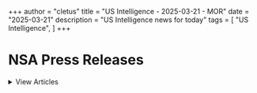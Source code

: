 +++ 
author = "cletus"
title = "US Intelligence - 2025-03-21 - MOR"
date = "2025-03-21"
description = "US Intelligence news for today"
tags = [
    "US Intelligence",
]
+++

# NSA Press Releases

<details>
<summary>View Articles</summary>
<br>

<input type='checkbox' name='article_1' value='https://www.nsa.gov/Press-Room/Press-Releases-Statements/' /> 1 - <a href='https://www.google.com/search?q=www.nsa.gov+Central+Intelligence+AgencyCentral+Intelligence+Agency' target='_blank' rel='noopener noreferrer'>Search - </a> <a href='https://12ft.io/https://www.nsa.gov/Press-Room/Press-Releases-Statements/' target='_blank' rel='noopener noreferrer'>Central Intelligence AgencyCentral Intelligence Agency</a><br>

<input type='checkbox' name='article_2' value='https://www.nsa.gov/Press-Room/Press-Releases-Statements/stories/story/dcia-welcomes-liz-lyons-as-director-of-public-affairs/' /> 2 - <a href='https://www.google.com/search?q=www.nsa.gov+DCIA+Welcomes+Liz+Lyons+as+Director+of+Public+AffairsPublished+February+18%2C+2025' target='_blank' rel='noopener noreferrer'>Search - </a> <a href='https://12ft.io/https://www.nsa.gov/Press-Room/Press-Releases-Statements/stories/story/dcia-welcomes-liz-lyons-as-director-of-public-affairs/' target='_blank' rel='noopener noreferrer'>DCIA Welcomes Liz Lyons as Director of Public AffairsPublished February 18, 2025</a><br>

<input type='checkbox' name='article_3' value='https://www.nsa.gov/Press-Room/Press-Releases-Statements/stories/story/michael-ellis-sworn-in-as-cia-deputy-director/' /> 3 - <a href='https://www.google.com/search?q=www.nsa.gov+Michael+Ellis+Sworn+in+as+CIA+Deputy+DirectorPublished+February+10%2C+2025' target='_blank' rel='noopener noreferrer'>Search - </a> <a href='https://12ft.io/https://www.nsa.gov/Press-Room/Press-Releases-Statements/stories/story/michael-ellis-sworn-in-as-cia-deputy-director/' target='_blank' rel='noopener noreferrer'>Michael Ellis Sworn in as CIA Deputy DirectorPublished February 10, 2025</a><br>

<input type='checkbox' name='article_4' value='https://www.nsa.gov/Press-Room/Press-Releases-Statements/stories/story/john-ratcliffe-sworn-in-as-cia-director/' /> 4 - <a href='https://www.google.com/search?q=www.nsa.gov+John+Ratcliffe+Sworn+in+as+CIA+DirectorPublished+January+23%2C+2025' target='_blank' rel='noopener noreferrer'>Search - </a> <a href='https://12ft.io/https://www.nsa.gov/Press-Room/Press-Releases-Statements/stories/story/john-ratcliffe-sworn-in-as-cia-director/' target='_blank' rel='noopener noreferrer'>John Ratcliffe Sworn in as CIA DirectorPublished January 23, 2025</a><br>

<input type='checkbox' name='article_5' value='https://www.nsa.gov/Press-Room/Press-Releases-Statements/stories/story/statement-by-director-burns-on-passing-of-president-carter/' /> 5 - <a href='https://www.google.com/search?q=www.nsa.gov+Statement+by+William+J.+Burns+on+Passing+of+President+Jimmy+CarterPublished+December+29%2C+2024' target='_blank' rel='noopener noreferrer'>Search - </a> <a href='https://12ft.io/https://www.nsa.gov/Press-Room/Press-Releases-Statements/stories/story/statement-by-director-burns-on-passing-of-president-carter/' target='_blank' rel='noopener noreferrer'>Statement by William J. Burns on Passing of President Jimmy CarterPublished December 29, 2024</a><br>

<input type='checkbox' name='article_6' value='https://www.nsa.gov/Press-Room/Press-Releases-Statements/stories/story/cia-posts-instructions-in-mandarin-korean-and-farsi-on-how-to-securely-contact-cia/' /> 6 - <a href='https://www.google.com/search?q=www.nsa.gov+CIA+Posts+Instructions+in+Mandarin%2C+Korean%2C+and+Farsi+on+How+to+Securely+Contact+CIAPublished+October+2%2C+2024' target='_blank' rel='noopener noreferrer'>Search - </a> <a href='https://12ft.io/https://www.nsa.gov/Press-Room/Press-Releases-Statements/stories/story/cia-posts-instructions-in-mandarin-korean-and-farsi-on-how-to-securely-contact-cia/' target='_blank' rel='noopener noreferrer'>CIA Posts Instructions in Mandarin, Korean, and Farsi on How to Securely Contact CIAPublished October 2, 2024</a><br>

<input type='checkbox' name='article_7' value='https://www.nsa.gov/Press-Room/Press-Releases-Statements/stories/story/cia-strengthening-response-to-reports-of-sexual-assault-and-sexual-harassment/' /> 7 - <a href='https://www.google.com/search?q=www.nsa.gov+CIA+Strengthening+Response+to+Reports+of+Sexual+Assault+and+Sexual+HarassmentPublished+July+2%2C+2024' target='_blank' rel='noopener noreferrer'>Search - </a> <a href='https://12ft.io/https://www.nsa.gov/Press-Room/Press-Releases-Statements/stories/story/cia-strengthening-response-to-reports-of-sexual-assault-and-sexual-harassment/' target='_blank' rel='noopener noreferrer'>CIA Strengthening Response to Reports of Sexual Assault and Sexual HarassmentPublished July 2, 2024</a><br>

<input type='checkbox' name='article_8' value='https://www.nsa.gov/Press-Room/Press-Releases-Statements/stories/story/cia-honors-fallen-officers-in-annual-ceremony-05-17-2024/' /> 8 - <a href='https://www.google.com/search?q=www.nsa.gov+CIA+Honors+Fallen+Officers+in+Annual+Ceremony+Marking+the+50th+Anniversary+of+the+Memorial+Wall%C3%A2%C2%80%C2%99s+DedicationPublished+May+17%2C+2024' target='_blank' rel='noopener noreferrer'>Search - </a> <a href='https://12ft.io/https://www.nsa.gov/Press-Room/Press-Releases-Statements/stories/story/cia-honors-fallen-officers-in-annual-ceremony-05-17-2024/' target='_blank' rel='noopener noreferrer'>CIA Honors Fallen Officers in Annual Ceremony Marking the 50th Anniversary of the Memorial Wallâs DedicationPublished May 17, 2024</a><br>

<input type='checkbox' name='article_9' value='https://www.nsa.gov/Press-Room/Press-Releases-Statements/stories/story/ic-osint-strategy-rollout/' /> 9 - <a href='https://www.google.com/search?q=www.nsa.gov+IC+OSINT+Strategy+RolloutPublished+March+8%2C+2024' target='_blank' rel='noopener noreferrer'>Search - </a> <a href='https://12ft.io/https://www.nsa.gov/Press-Room/Press-Releases-Statements/stories/story/ic-osint-strategy-rollout/' target='_blank' rel='noopener noreferrer'>IC OSINT Strategy RolloutPublished March 8, 2024</a><br>

<input type='checkbox' name='article_10' value='https://www.nsa.gov/Press-Room/Press-Releases-Statements/stories/story/cia-showcases-tech-business-and-career-opportunities-at-sxsw/' /> 10 - <a href='https://www.google.com/search?q=www.nsa.gov+CIA+Showcases+Tech%2C+Business%2C+and+Career+Opportunities+at+SXSWPublished+March+7%2C+2024' target='_blank' rel='noopener noreferrer'>Search - </a> <a href='https://12ft.io/https://www.nsa.gov/Press-Room/Press-Releases-Statements/stories/story/cia-showcases-tech-business-and-career-opportunities-at-sxsw/' target='_blank' rel='noopener noreferrer'>CIA Showcases Tech, Business, and Career Opportunities at SXSWPublished March 7, 2024</a><br>

<input type='checkbox' name='article_11' value='https://www.nsa.gov/Press-Room/Press-Releases-Statements/stories/story/cia-names-juliane-gallina-as-deputy-director-for-digital-innovation/' /> 11 - <a href='https://www.google.com/search?q=www.nsa.gov+CIA+Names+Juliane+Gallina+as+Deputy+Director+for+Digital+InnovationPublished+February+7%2C+2024' target='_blank' rel='noopener noreferrer'>Search - </a> <a href='https://12ft.io/https://www.nsa.gov/Press-Room/Press-Releases-Statements/stories/story/cia-names-juliane-gallina-as-deputy-director-for-digital-innovation/' target='_blank' rel='noopener noreferrer'>CIA Names Juliane Gallina as Deputy Director for Digital InnovationPublished February 7, 2024</a><br>

<input type='checkbox' name='article_12' value='https://www.nsa.gov/Press-Room/Press-Releases-Statements/stories/story/statement-by-william-j-burns-on-the-passing-of-senator-dianne-feinstein/' /> 12 - <a href='https://www.google.com/search?q=www.nsa.gov+Statement+by+William+J.+Burns+on+the+Passing+of+Senator+Dianne+FeinsteinPublished+September+29%2C+2023' target='_blank' rel='noopener noreferrer'>Search - </a> <a href='https://12ft.io/https://www.nsa.gov/Press-Room/Press-Releases-Statements/stories/story/statement-by-william-j-burns-on-the-passing-of-senator-dianne-feinstein/' target='_blank' rel='noopener noreferrer'>Statement by William J. Burns on the Passing of Senator Dianne FeinsteinPublished September 29, 2023</a><br>

<input type='checkbox' name='article_13' value='https://www.nsa.gov/Press-Room/Press-Releases-Statements/stories/story/statement-by-cia-director-william-j-burns-on-invitation-to-join-cabinet/' /> 13 - <a href='https://www.google.com/search?q=www.nsa.gov+Statement+By+CIA+Director+William+J.+Burns+on+Invitation+to+Join+CabinetPublished+July+21%2C+2023' target='_blank' rel='noopener noreferrer'>Search - </a> <a href='https://12ft.io/https://www.nsa.gov/Press-Room/Press-Releases-Statements/stories/story/statement-by-cia-director-william-j-burns-on-invitation-to-join-cabinet/' target='_blank' rel='noopener noreferrer'>Statement By CIA Director William J. Burns on Invitation to Join CabinetPublished July 21, 2023</a><br>

<input type='checkbox' name='article_14' value='https://www.nsa.gov/Press-Room/Press-Releases-Statements/resources/csi/' /> 14 - <a href='https://www.google.com/search?q=www.nsa.gov+Center+for+the+Study+of+Intelligence+%28CSI%29' target='_blank' rel='noopener noreferrer'>Search - </a> <a href='https://12ft.io/https://www.nsa.gov/Press-Room/Press-Releases-Statements/resources/csi/' target='_blank' rel='noopener noreferrer'>Center for the Study of Intelligence (CSI)</a><br>

<input type='checkbox' name='article_15' value='https://www.nsa.gov/Press-Room/Press-Releases-Statements/identify-and-arrest/287g' /> 15 - <a href='https://www.google.com/search?q=www.nsa.gov+Immigration+Authority+Delegation+Program+287%28g%29' target='_blank' rel='noopener noreferrer'>Search - </a> <a href='https://12ft.io/https://www.nsa.gov/Press-Room/Press-Releases-Statements/identify-and-arrest/287g' target='_blank' rel='noopener noreferrer'>Immigration Authority Delegation Program 287(g)</a><br>

<input type='checkbox' name='article_16' value='https://www.nsa.gov/Press-Room/Press-Releases-Statements/check-in' /> 16 - <a href='https://www.google.com/search?q=www.nsa.gov+Learn+more+abouthow+to+check+inwith+a+localICE+office' target='_blank' rel='noopener noreferrer'>Search - </a> <a href='https://12ft.io/https://www.nsa.gov/Press-Room/Press-Releases-Statements/check-in' target='_blank' rel='noopener noreferrer'>Learn more abouthow to check inwith a localICE office</a><br>

<input type='checkbox' name='article_17' value='https://www.nsa.gov/Press-Room/Press-Releases-Statements/about-ice/hsi/priorities/upholding-fairness-in-global-trade' /> 17 - <a href='https://www.google.com/search?q=www.nsa.gov+Upholding+Fairness+in+Global+Trade' target='_blank' rel='noopener noreferrer'>Search - </a> <a href='https://12ft.io/https://www.nsa.gov/Press-Room/Press-Releases-Statements/about-ice/hsi/priorities/upholding-fairness-in-global-trade' target='_blank' rel='noopener noreferrer'>Upholding Fairness in Global Trade</a><br>

<input type='checkbox' name='article_18' value='https://www.nsa.gov/Press-Room/Press-Releases-Statements/news/releases/ice-irs-investigation-results-federal-prison-sentences' /> 18 - <a href='https://www.google.com/search?q=www.nsa.gov+ICE%2C+IRS+investigation+results+in+federal+prison+sentences' target='_blank' rel='noopener noreferrer'>Search - </a> <a href='https://12ft.io/https://www.nsa.gov/Press-Room/Press-Releases-Statements/news/releases/ice-irs-investigation-results-federal-prison-sentences' target='_blank' rel='noopener noreferrer'>ICE, IRS investigation results in federal prison sentences</a><br>

<input type='checkbox' name='article_19' value='https://www.nsa.gov/Press-Room/Press-Releases-Statements/news/releases/ice-boston-arrests-ugandan-alien-charged-massachusetts-assault-battery-pregnant' /> 19 - <a href='https://www.google.com/search?q=www.nsa.gov+ICE+Boston+arrests+Ugandan+alien+charged+in+Massachusetts+with+assault%2C+battery+on+pregnant+victim' target='_blank' rel='noopener noreferrer'>Search - </a> <a href='https://12ft.io/https://www.nsa.gov/Press-Room/Press-Releases-Statements/news/releases/ice-boston-arrests-ugandan-alien-charged-massachusetts-assault-battery-pregnant' target='_blank' rel='noopener noreferrer'>ICE Boston arrests Ugandan alien charged in Massachusetts with assault, battery on pregnant victim</a><br>

<input type='checkbox' name='article_20' value='https://www.nsa.gov/Press-Room/Press-Releases-Statements/news/releases/ice-san-francisco-federal-partners-target-transnational-criminal-organizations-major' /> 20 - <a href='https://www.google.com/search?q=www.nsa.gov+ICE+San+Francisco%2C+federal+partners+target+transnational+criminal+organizations+in+major+enforcement+action' target='_blank' rel='noopener noreferrer'>Search - </a> <a href='https://12ft.io/https://www.nsa.gov/Press-Room/Press-Releases-Statements/news/releases/ice-san-francisco-federal-partners-target-transnational-criminal-organizations-major' target='_blank' rel='noopener noreferrer'>ICE San Francisco, federal partners target transnational criminal organizations in major enforcement action</a><br>

<input type='checkbox' name='article_21' value='https://www.nsa.gov/Press-Room/Press-Releases-Statements/news/releases/ice-buffalo-arrests-paisas-gang-member-mexico' /> 21 - <a href='https://www.google.com/search?q=www.nsa.gov+ICE+Buffalo+arrests+Paisas+gang+member+from+Mexico' target='_blank' rel='noopener noreferrer'>Search - </a> <a href='https://12ft.io/https://www.nsa.gov/Press-Room/Press-Releases-Statements/news/releases/ice-buffalo-arrests-paisas-gang-member-mexico' target='_blank' rel='noopener noreferrer'>ICE Buffalo arrests Paisas gang member from Mexico</a><br>

<input type='checkbox' name='article_22' value='https://www.nsa.gov/Press-Room/Press-Releases-Statements/news/releases/ice-arrests-accused-child-rapist-state-college' /> 22 - <a href='https://www.google.com/search?q=www.nsa.gov+ICE+arrests+accused+child+rapist+in+State+College' target='_blank' rel='noopener noreferrer'>Search - </a> <a href='https://12ft.io/https://www.nsa.gov/Press-Room/Press-Releases-Statements/news/releases/ice-arrests-accused-child-rapist-state-college' target='_blank' rel='noopener noreferrer'>ICE arrests accused child rapist in State College</a><br>

<input type='checkbox' name='article_23' value='https://www.nsa.gov/Press-Room/Press-Releases-Statements/news/releases/ice-boston-arrests-fugitive-wanted-brazil-manslaughter' /> 23 - <a href='https://www.google.com/search?q=www.nsa.gov+ICE+Boston+arrests+fugitive+wanted+in+Brazil+for+manslaughter' target='_blank' rel='noopener noreferrer'>Search - </a> <a href='https://12ft.io/https://www.nsa.gov/Press-Room/Press-Releases-Statements/news/releases/ice-boston-arrests-fugitive-wanted-brazil-manslaughter' target='_blank' rel='noopener noreferrer'>ICE Boston arrests fugitive wanted in Brazil for manslaughter</a><br>

<input type='checkbox' name='article_24' value='https://www.nsa.gov/Press-Room/Press-Releases-Statements/news/releases/ice-houston-removes-previously-deported-criminal-alien-mexico-convicted-manslaughter' /> 24 - <a href='https://www.google.com/search?q=www.nsa.gov+ICE+Houston+removes+previously+deported+criminal+alien+to+Mexico+convicted+of+manslaughter' target='_blank' rel='noopener noreferrer'>Search - </a> <a href='https://12ft.io/https://www.nsa.gov/Press-Room/Press-Releases-Statements/news/releases/ice-houston-removes-previously-deported-criminal-alien-mexico-convicted-manslaughter' target='_blank' rel='noopener noreferrer'>ICE Houston removes previously deported criminal alien to Mexico convicted of manslaughter</a><br>

<input type='checkbox' name='article_25' value='https://www.nsa.gov/Press-Room/Press-Releases-Statements/news/releases/ice-arrests-81-illegal-aliens-part-joint-federal-law-enforcement-operation-kentucky' /> 25 - <a href='https://www.google.com/search?q=www.nsa.gov+ICE+arrests+81+illegal+aliens+as+part+of+joint+federal+law+enforcement+operation+in+Kentucky%2C+of+which+25+also+charged+with+felony+criminal+offenses' target='_blank' rel='noopener noreferrer'>Search - </a> <a href='https://12ft.io/https://www.nsa.gov/Press-Room/Press-Releases-Statements/news/releases/ice-arrests-81-illegal-aliens-part-joint-federal-law-enforcement-operation-kentucky' target='_blank' rel='noopener noreferrer'>ICE arrests 81 illegal aliens as part of joint federal law enforcement operation in Kentucky, of which 25 also charged with felony criminal offenses</a><br>

<input type='checkbox' name='article_26' value='https://www.nsa.gov/Press-Room/Press-Releases-Statements/news/releases/indian-man-residing-california-sentenced-prison-scheme-smuggle-aliens-us-following' /> 26 - <a href='https://www.google.com/search?q=www.nsa.gov+Indian+man+residing+in+California+sentenced+to+prison+for+scheme+to+smuggle+aliens+into+the+US%2C+following+ICE%2C+USBP+investigation' target='_blank' rel='noopener noreferrer'>Search - </a> <a href='https://12ft.io/https://www.nsa.gov/Press-Room/Press-Releases-Statements/news/releases/indian-man-residing-california-sentenced-prison-scheme-smuggle-aliens-us-following' target='_blank' rel='noopener noreferrer'>Indian man residing in California sentenced to prison for scheme to smuggle aliens into the US, following ICE, USBP investigation</a><br>

<input type='checkbox' name='article_27' value='https://www.nsa.gov/Press-Room/Press-Releases-Statements/news/releases/ice-arrests-31-illegal-aliens-3-charged-criminal-activity' /> 27 - <a href='https://www.google.com/search?q=www.nsa.gov+ICE+arrests+31+illegal+aliens%2C+3+charged+for+criminal+activity' target='_blank' rel='noopener noreferrer'>Search - </a> <a href='https://12ft.io/https://www.nsa.gov/Press-Room/Press-Releases-Statements/news/releases/ice-arrests-31-illegal-aliens-3-charged-criminal-activity' target='_blank' rel='noopener noreferrer'>ICE arrests 31 illegal aliens, 3 charged for criminal activity</a><br>

<input type='checkbox' name='article_28' value='https://www.nsa.gov/Press-Room/Press-Releases-Statements/news/releases/ice-law-enforcement-partners-arrest-24-illegal-criminal-alien-offenders-during' /> 28 - <a href='https://www.google.com/search?q=www.nsa.gov+ICE%2C+law+enforcement+partners+arrest+24+illegal+criminal+alien+offenders+during+Charlotte+enforcement+operation' target='_blank' rel='noopener noreferrer'>Search - </a> <a href='https://12ft.io/https://www.nsa.gov/Press-Room/Press-Releases-Statements/news/releases/ice-law-enforcement-partners-arrest-24-illegal-criminal-alien-offenders-during' target='_blank' rel='noopener noreferrer'>ICE, law enforcement partners arrest 24 illegal criminal alien offenders during Charlotte enforcement operation</a><br>

<input type='checkbox' name='article_29' value='https://www.nsa.gov/Press-Room/Press-Releases-Statements/news/releases/ice-boston-arrests-illegal-guatemalan-alien-charged-sex-crimes-against-massachusetts' /> 29 - <a href='https://www.google.com/search?q=www.nsa.gov+ICE+Boston+arrests+illegal+Guatemalan+alien+charged+with+sex+crimes+against+Massachusetts+minor' target='_blank' rel='noopener noreferrer'>Search - </a> <a href='https://12ft.io/https://www.nsa.gov/Press-Room/Press-Releases-Statements/news/releases/ice-boston-arrests-illegal-guatemalan-alien-charged-sex-crimes-against-massachusetts' target='_blank' rel='noopener noreferrer'>ICE Boston arrests illegal Guatemalan alien charged with sex crimes against Massachusetts minor</a><br>

<input type='checkbox' name='article_30' value='https://www.nsa.gov/Press-Room/Press-Releases-Statements/news/releases/ice-removes-mexican-fugitive-wanted-homicide' /> 30 - <a href='https://www.google.com/search?q=www.nsa.gov+ICE+removes+Mexican+fugitive+wanted+for+homicide' target='_blank' rel='noopener noreferrer'>Search - </a> <a href='https://12ft.io/https://www.nsa.gov/Press-Room/Press-Releases-Statements/news/releases/ice-removes-mexican-fugitive-wanted-homicide' target='_blank' rel='noopener noreferrer'>ICE removes Mexican fugitive wanted for homicide</a><br>

<input type='checkbox' name='article_31' value='https://www.nsa.gov/Press-Room/Press-Releases-Statements/news/releases/ice-newark-arrests-brazilian-national-wanted-overseas-serve-time-drug-charges' /> 31 - <a href='https://www.google.com/search?q=www.nsa.gov+ICE+Newark+arrests+Brazilian+national+wanted+overseas+to+serve+time+for+drug+charges' target='_blank' rel='noopener noreferrer'>Search - </a> <a href='https://12ft.io/https://www.nsa.gov/Press-Room/Press-Releases-Statements/news/releases/ice-newark-arrests-brazilian-national-wanted-overseas-serve-time-drug-charges' target='_blank' rel='noopener noreferrer'>ICE Newark arrests Brazilian national wanted overseas to serve time for drug charges</a><br>

<input type='checkbox' name='article_32' value='https://www.nsa.gov/Press-Room/Press-Releases-Statements/news/releases/ice-worksite-enforcement-operation-results-multiple-arrests-louisiana' /> 32 - <a href='https://www.google.com/search?q=www.nsa.gov+ICE+worksite+enforcement+operation+results+in+multiple+arrests+in+Louisiana' target='_blank' rel='noopener noreferrer'>Search - </a> <a href='https://12ft.io/https://www.nsa.gov/Press-Room/Press-Releases-Statements/news/releases/ice-worksite-enforcement-operation-results-multiple-arrests-louisiana' target='_blank' rel='noopener noreferrer'>ICE worksite enforcement operation results in multiple arrests in Louisiana</a><br>

<input type='checkbox' name='article_33' value='https://www.nsa.gov/Press-Room/Press-Releases-Statements/news/releases/ice-newark-law-enforcement-partners-arrest-illegal-alien-arrest-warrants' /> 33 - <a href='https://www.google.com/search?q=www.nsa.gov+ICE+Newark%2C+law+enforcement+partners+arrest+illegal+alien+with+arrest+warrants' target='_blank' rel='noopener noreferrer'>Search - </a> <a href='https://12ft.io/https://www.nsa.gov/Press-Room/Press-Releases-Statements/news/releases/ice-newark-law-enforcement-partners-arrest-illegal-alien-arrest-warrants' target='_blank' rel='noopener noreferrer'>ICE Newark, law enforcement partners arrest illegal alien with arrest warrants</a><br>

<input type='checkbox' name='article_34' value='https://www.nsa.gov/Press-Room/Press-Releases-Statements/news/releases/ice-cincinnati-arrests-bhutanese-national-sex-crime-conviction' /> 34 - <a href='https://www.google.com/search?q=www.nsa.gov+ICE+Cincinnati+arrests+Bhutanese+national+with+sex+crime+conviction' target='_blank' rel='noopener noreferrer'>Search - </a> <a href='https://12ft.io/https://www.nsa.gov/Press-Room/Press-Releases-Statements/news/releases/ice-cincinnati-arrests-bhutanese-national-sex-crime-conviction' target='_blank' rel='noopener noreferrer'>ICE Cincinnati arrests Bhutanese national with sex crime conviction</a><br>

<input type='checkbox' name='article_35' value='https://www.nsa.gov/Press-Room/Press-Releases-Statements/news/releases/4-time-removed-twice-convicted-criminal-alien-sentenced-1-year-illegal-reentry' /> 35 - <a href='https://www.google.com/search?q=www.nsa.gov+4-time+removed%2C+twice+convicted+criminal+alien+sentenced+to+1%2B+year+for+illegal+reentry' target='_blank' rel='noopener noreferrer'>Search - </a> <a href='https://12ft.io/https://www.nsa.gov/Press-Room/Press-Releases-Statements/news/releases/4-time-removed-twice-convicted-criminal-alien-sentenced-1-year-illegal-reentry' target='_blank' rel='noopener noreferrer'>4-time removed, twice convicted criminal alien sentenced to 1+ year for illegal reentry</a><br>

<input type='checkbox' name='article_36' value='https://www.nsa.gov/Press-Room/Press-Releases-Statements/news/releases/ice-newark-arrests-illegal-alien-new-jersey-prior-conviction-vehicular-homicide' /> 36 - <a href='https://www.google.com/search?q=www.nsa.gov+ICE+Newark+arrests+illegal+alien+in+New+Jersey+with+prior+conviction+of+vehicular+homicide+for+illegal+reentry' target='_blank' rel='noopener noreferrer'>Search - </a> <a href='https://12ft.io/https://www.nsa.gov/Press-Room/Press-Releases-Statements/news/releases/ice-newark-arrests-illegal-alien-new-jersey-prior-conviction-vehicular-homicide' target='_blank' rel='noopener noreferrer'>ICE Newark arrests illegal alien in New Jersey with prior conviction of vehicular homicide for illegal reentry</a><br>

<input type='checkbox' name='article_37' value='https://www.nsa.gov/Press-Room/Press-Releases-Statements/news/releases/ice-boston-arrests-turkish-alien-charged-raping-massachusetts-resident' /> 37 - <a href='https://www.google.com/search?q=www.nsa.gov+ICE+Boston+arrests+Turkish+alien+charged+with+raping+Massachusetts+resident' target='_blank' rel='noopener noreferrer'>Search - </a> <a href='https://12ft.io/https://www.nsa.gov/Press-Room/Press-Releases-Statements/news/releases/ice-boston-arrests-turkish-alien-charged-raping-massachusetts-resident' target='_blank' rel='noopener noreferrer'>ICE Boston arrests Turkish alien charged with raping Massachusetts resident</a><br>

<input type='checkbox' name='article_38' value='https://www.nsa.gov/Press-Room/Press-Releases-Statements/news/releases/ice-houston-deports-8-time-removed-criminal-alien-convicted-kidnapping-mexico' /> 38 - <a href='https://www.google.com/search?q=www.nsa.gov+ICE+Houston+deports+8-time+removed+criminal+alien+convicted+of+kidnapping+to+Mexico' target='_blank' rel='noopener noreferrer'>Search - </a> <a href='https://12ft.io/https://www.nsa.gov/Press-Room/Press-Releases-Statements/news/releases/ice-houston-deports-8-time-removed-criminal-alien-convicted-kidnapping-mexico' target='_blank' rel='noopener noreferrer'>ICE Houston deports 8-time removed criminal alien convicted of kidnapping to Mexico</a><br>

<input type='checkbox' name='article_39' value='https://www.nsa.gov/Press-Room/Press-Releases-Statements/news/releases/ice-arrests-former-cuban-intelligence-officer-allegedly-obtaining-legal-status' /> 39 - <a href='https://www.google.com/search?q=www.nsa.gov+ICE+arrests+former+Cuban+intelligence+officer+for+allegedly+obtaining+legal+status+through+fraudulent+means' target='_blank' rel='noopener noreferrer'>Search - </a> <a href='https://12ft.io/https://www.nsa.gov/Press-Room/Press-Releases-Statements/news/releases/ice-arrests-former-cuban-intelligence-officer-allegedly-obtaining-legal-status' target='_blank' rel='noopener noreferrer'>ICE arrests former Cuban intelligence officer for allegedly obtaining legal status through fraudulent means</a><br>

<input type='checkbox' name='article_40' value='https://www.nsa.gov/Press-Room/Press-Releases-Statements/news/releases/ice-houston-deports-6-time-removed-criminal-alien-mexico-6-convictions-dwi-6-theft' /> 40 - <a href='https://www.google.com/search?q=www.nsa.gov+ICE+Houston+deports+6-time+removed+criminal+alien+to+Mexico+with+6+convictions+for+DWI%2C+6+for+theft' target='_blank' rel='noopener noreferrer'>Search - </a> <a href='https://12ft.io/https://www.nsa.gov/Press-Room/Press-Releases-Statements/news/releases/ice-houston-deports-6-time-removed-criminal-alien-mexico-6-convictions-dwi-6-theft' target='_blank' rel='noopener noreferrer'>ICE Houston deports 6-time removed criminal alien to Mexico with 6 convictions for DWI, 6 for theft</a><br>

<input type='checkbox' name='article_41' value='https://www.nsa.gov/Press-Room/Press-Releases-Statements/news/releases/child-exploitation-task-force-seizes-10-million-images-videos-second-year-sends-stern' /> 41 - <a href='https://www.google.com/search?q=www.nsa.gov+Child+exploitation+task+force+seizes+10%2B+million+images%2C+videos+in+second+year%2C+sends+stern+warning+to+predators' target='_blank' rel='noopener noreferrer'>Search - </a> <a href='https://12ft.io/https://www.nsa.gov/Press-Room/Press-Releases-Statements/news/releases/child-exploitation-task-force-seizes-10-million-images-videos-second-year-sends-stern' target='_blank' rel='noopener noreferrer'>Child exploitation task force seizes 10+ million images, videos in second year, sends stern warning to predators</a><br>

<input type='checkbox' name='article_42' value='https://www.nsa.gov/Press-Room/Press-Releases-Statements/news/releases/ice-law-enforcement-partners-arrest-more-200-alien-offenders-during-enhanced-gang' /> 42 - <a href='https://www.google.com/search?q=www.nsa.gov+ICE%2C+law+enforcement+partners+arrest+more+than+200+alien+offenders+during+enhanced+gang+operation+in+Northern+Virginia' target='_blank' rel='noopener noreferrer'>Search - </a> <a href='https://12ft.io/https://www.nsa.gov/Press-Room/Press-Releases-Statements/news/releases/ice-law-enforcement-partners-arrest-more-200-alien-offenders-during-enhanced-gang' target='_blank' rel='noopener noreferrer'>ICE, law enforcement partners arrest more than 200 alien offenders during enhanced gang operation in Northern Virginia</a><br>

<input type='checkbox' name='article_43' value='https://www.nsa.gov/Press-Room/Press-Releases-Statements/multimedia#useGuide' /> 43 - <a href='https://www.google.com/search?q=www.nsa.gov+Information+on+Photo%2C+Video+and+Audio+Use+Guidelines' target='_blank' rel='noopener noreferrer'>Search - </a> <a href='https://12ft.io/https://www.nsa.gov/Press-Room/Press-Releases-Statements/multimedia#useGuide' target='_blank' rel='noopener noreferrer'>Information on Photo, Video and Audio Use Guidelines</a><br>

<input type='checkbox' name='article_44' value='https://www.nsa.gov/Press-Room/Press-Releases-Statements/arson/advanced-fire-and-arson-training-complex' /> 44 - <a href='https://www.google.com/search?q=www.nsa.gov+Certified+fire+and+arson+training' target='_blank' rel='noopener noreferrer'>Search - </a> <a href='https://12ft.io/https://www.nsa.gov/Press-Room/Press-Releases-Statements/arson/advanced-fire-and-arson-training-complex' target='_blank' rel='noopener noreferrer'>Certified fire and arson training</a><br>

<input type='checkbox' name='article_45' value='https://www.nsa.gov/Press-Room/Press-Releases-Statements/alcohol-tobacco/prevent-all-cigarette-trafficking-pact-act' /> 45 - <a href='https://www.google.com/search?q=www.nsa.gov+Prevent+all+cigarette+trafficking+%28PACT%29+act' target='_blank' rel='noopener noreferrer'>Search - </a> <a href='https://12ft.io/https://www.nsa.gov/Press-Room/Press-Releases-Statements/alcohol-tobacco/prevent-all-cigarette-trafficking-pact-act' target='_blank' rel='noopener noreferrer'>Prevent all cigarette trafficking (PACT) act</a><br>

<input type='checkbox' name='article_46' value='https://www.nsa.gov/Press-Room/Press-Releases-Statements/alcohol-tobacco/prevent-all-cigarette-trafficking-pact-act/tobacco-sellers-reporting-shipping-and-tax-compliance-requirements' /> 46 - <a href='https://www.google.com/search?q=www.nsa.gov+Reporting%2C+shipping+and+tax+compliance+requirements' target='_blank' rel='noopener noreferrer'>Search - </a> <a href='https://12ft.io/https://www.nsa.gov/Press-Room/Press-Releases-Statements/alcohol-tobacco/prevent-all-cigarette-trafficking-pact-act/tobacco-sellers-reporting-shipping-and-tax-compliance-requirements' target='_blank' rel='noopener noreferrer'>Reporting, shipping and tax compliance requirements</a><br>

<input type='checkbox' name='article_47' value='https://www.nsa.gov/Press-Room/Press-Releases-Statements/alcohol-tobacco/contraband-cigarette-trafficking-act' /> 47 - <a href='https://www.google.com/search?q=www.nsa.gov+Contraband+Cigarette+Trafficking+Act+%28CCTA%29' target='_blank' rel='noopener noreferrer'>Search - </a> <a href='https://12ft.io/https://www.nsa.gov/Press-Room/Press-Releases-Statements/alcohol-tobacco/contraband-cigarette-trafficking-act' target='_blank' rel='noopener noreferrer'>Contraband Cigarette Trafficking Act (CCTA)</a><br>

<input type='checkbox' name='article_48' value='https://www.nsa.gov/Press-Room/Press-Releases-Statements/alcohol-tobacco/contraband-cigarette-trafficking-act/contraband-cigarette-trafficking-act-ccta-reporting-compliance-and-tax-requirements' /> 48 - <a href='https://www.google.com/search?q=www.nsa.gov+CCTA+Reporting%2C+Compliance+and+Tax+Requirements' target='_blank' rel='noopener noreferrer'>Search - </a> <a href='https://12ft.io/https://www.nsa.gov/Press-Room/Press-Releases-Statements/alcohol-tobacco/contraband-cigarette-trafficking-act/contraband-cigarette-trafficking-act-ccta-reporting-compliance-and-tax-requirements' target='_blank' rel='noopener noreferrer'>CCTA Reporting, Compliance and Tax Requirements</a><br>

</details>

